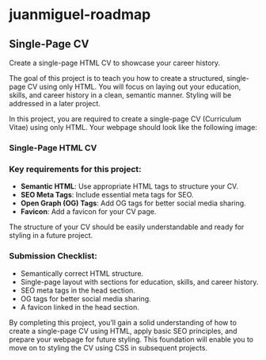 # juanmiguel-roadmap

## Single-Page CV

Create a single-page HTML CV to showcase your career history.

The goal of this project is to teach you how to create a structured, single-page CV using only HTML. You will focus on laying out your education, skills, and career history in a clean, semantic manner. Styling will be addressed in a later project.

In this project, you are required to create a single-page CV (Curriculum Vitae) using only HTML. Your webpage should look like the following image:

### Single-Page HTML CV

### Key requirements for this project:
* **Semantic HTML**: Use appropriate HTML tags to structure your CV.
* **SEO Meta Tags**: Include essential meta tags for SEO.
* **Open Graph (OG) Tags**: Add OG tags for better social media sharing.
* **Favicon**: Add a favicon for your CV page.

The structure of your CV should be easily understandable and ready for styling in a future project.

### Submission Checklist:
* Semantically correct HTML structure.
* Single-page layout with sections for education, skills, and career history.
* SEO meta tags in the head section.
* OG tags for better social media sharing.
* A favicon linked in the head section.

By completing this project, you’ll gain a solid understanding of how to create a single-page CV using HTML, apply basic SEO principles, and prepare your webpage for future styling. This foundation will enable you to move on to styling the CV using CSS in subsequent projects.